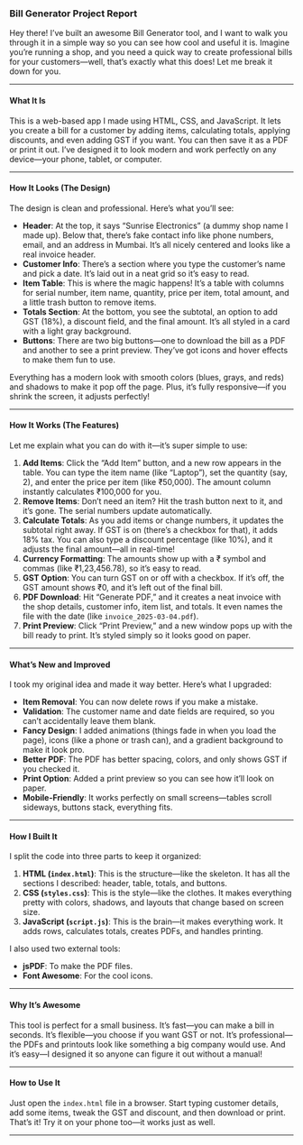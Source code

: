 ### Bill Generator Project Report

Hey there! I’ve built an awesome Bill Generator tool, and I want to walk you through it in a simple way so you can see how cool and useful it is. Imagine you’re running a shop, and you need a quick way to create professional bills for your customers—well, that’s exactly what this does! Let me break it down for you.

---

#### What It Is
This is a web-based app I made using HTML, CSS, and JavaScript. It lets you create a bill for a customer by adding items, calculating totals, applying discounts, and even adding GST if you want. You can then save it as a PDF or print it out. I’ve designed it to look modern and work perfectly on any device—your phone, tablet, or computer.

---

#### How It Looks (The Design)
The design is clean and professional. Here’s what you’ll see:
- **Header**: At the top, it says “Sunrise Electronics” (a dummy shop name I made up). Below that, there’s fake contact info like phone numbers, email, and an address in Mumbai. It’s all nicely centered and looks like a real invoice header.
- **Customer Info**: There’s a section where you type the customer’s name and pick a date. It’s laid out in a neat grid so it’s easy to read.
- **Item Table**: This is where the magic happens! It’s a table with columns for serial number, item name, quantity, price per item, total amount, and a little trash button to remove items.
- **Totals Section**: At the bottom, you see the subtotal, an option to add GST (18%), a discount field, and the final amount. It’s all styled in a card with a light gray background.
- **Buttons**: There are two big buttons—one to download the bill as a PDF and another to see a print preview. They’ve got icons and hover effects to make them fun to use.

Everything has a modern look with smooth colors (blues, grays, and reds) and shadows to make it pop off the page. Plus, it’s fully responsive—if you shrink the screen, it adjusts perfectly!

---

#### How It Works (The Features)
Let me explain what you can do with it—it’s super simple to use:
1. **Add Items**: Click the “Add Item” button, and a new row appears in the table. You can type the item name (like “Laptop”), set the quantity (say, 2), and enter the price per item (like ₹50,000). The amount column instantly calculates ₹100,000 for you.
2. **Remove Items**: Don’t need an item? Hit the trash button next to it, and it’s gone. The serial numbers update automatically.
3. **Calculate Totals**: As you add items or change numbers, it updates the subtotal right away. If GST is on (there’s a checkbox for that), it adds 18% tax. You can also type a discount percentage (like 10%), and it adjusts the final amount—all in real-time!
4. **Currency Formatting**: The amounts show up with a ₹ symbol and commas (like ₹1,23,456.78), so it’s easy to read.
5. **GST Option**: You can turn GST on or off with a checkbox. If it’s off, the GST amount shows ₹0, and it’s left out of the final bill.
6. **PDF Download**: Hit “Generate PDF,” and it creates a neat invoice with the shop details, customer info, item list, and totals. It even names the file with the date (like `invoice_2025-03-04.pdf`).
7. **Print Preview**: Click “Print Preview,” and a new window pops up with the bill ready to print. It’s styled simply so it looks good on paper.

---

#### What’s New and Improved
I took my original idea and made it way better. Here’s what I upgraded:
- **Item Removal**: You can now delete rows if you make a mistake.
- **Validation**: The customer name and date fields are required, so you can’t accidentally leave them blank.
- **Fancy Design**: I added animations (things fade in when you load the page), icons (like a phone or trash can), and a gradient background to make it look pro.
- **Better PDF**: The PDF has better spacing, colors, and only shows GST if you checked it.
- **Print Option**: Added a print preview so you can see how it’ll look on paper.
- **Mobile-Friendly**: It works perfectly on small screens—tables scroll sideways, buttons stack, everything fits.

---

#### How I Built It
I split the code into three parts to keep it organized:
1. **HTML (`index.html`)**: This is the structure—like the skeleton. It has all the sections I described: header, table, totals, and buttons.
2. **CSS (`styles.css`)**: This is the style—like the clothes. It makes everything pretty with colors, shadows, and layouts that change based on screen size.
3. **JavaScript (`script.js`)**: This is the brain—it makes everything work. It adds rows, calculates totals, creates PDFs, and handles printing.

I also used two external tools:
- **jsPDF**: To make the PDF files.
- **Font Awesome**: For the cool icons.

---

#### Why It’s Awesome
This tool is perfect for a small business. It’s fast—you can make a bill in seconds. It’s flexible—you choose if you want GST or not. It’s professional—the PDFs and printouts look like something a big company would use. And it’s easy—I designed it so anyone can figure it out without a manual!

---

#### How to Use It
Just open the `index.html` file in a browser. Start typing customer details, add some items, tweak the GST and discount, and then download or print. That’s it! Try it on your phone too—it works just as well.

---
